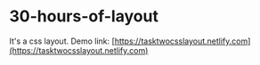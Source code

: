# 30-hours-of-layout
It's a css layout.
Demo link: [https://tasktwocsslayout.netlify.com](https://tasktwocsslayout.netlify.com)

